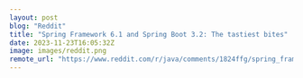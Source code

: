 ```yaml
---
layout: post
blog: "Reddit"
title: "Spring Framework 6.1 and Spring Boot 3.2: The tastiest bites"
date: 2023-11-23T16:05:32Z
image: images/reddit.png
remote_url: "https://www.reddit.com/r/java/comments/1824ffg/spring_framework_61_and_spring_boot_32_the/"
---
```


